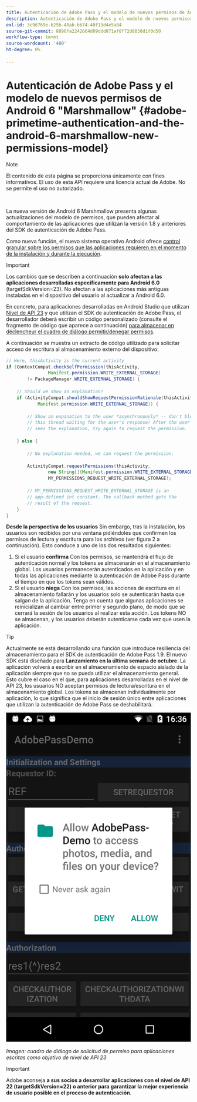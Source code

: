 ```yaml
---
title: Autenticación de Adobe Pass y el modelo de nuevos permisos de Android 6 "Marshmallow"
description: Autenticación de Adobe Pass y el modelo de nuevos permisos de Android 6 "Marshmallow"
exl-id: 3c96769e-b25b-48ab-bb74-40f13d4e5a84
source-git-commit: 8896fa2242664d09ddd871af8f72d8858d1f0d50
workflow-type: tm+mt
source-wordcount: '480'
ht-degree: 0%

---
```


# Autenticación de Adobe Pass y el modelo de nuevos permisos de Android 6 &quot;Marshmallow&quot; {#adobe-primetime-authentication-and-the-android-6-marshmallow-new-permissions-model}

>[!NOTE]
>
>El contenido de esta página se proporciona únicamente con fines informativos. El uso de esta API requiere una licencia actual de Adobe. No se permite el uso no autorizado.

</br>

La nueva versión de Android 6 Marshmallow presenta algunas actualizaciones del modelo de permisos, que pueden afectar al comportamiento de las aplicaciones que utilizan la versión 1.8 y anteriores del SDK de autenticación de Adobe Pass.

Como nueva función, el nuevo sistema operativo Android ofrece [control granular sobre los permisos que las aplicaciones requieren en el momento de la instalación y durante la ejecución](https://developer.android.com/about/versions/marshmallow/android-6.0-changes.html).

>[!IMPORTANT]
>
>Los cambios que se describen a continuación **solo afectan a las aplicaciones desarrolladas específicamente para Android 6.0** (targetSdkVersion=23). No afectan a las aplicaciones más antiguas instaladas en el dispositivo del usuario al actualizar a Android 6.0.


En concreto, para aplicaciones desarrolladas en Android Studio que utilizan [Nivel de API 23](http://developer.android.com/sdk/api_diff/23/changes.html) y que utilizan el SDK de autenticación de Adobe Pass, el desarrollador deberá escribir un código personalizado (consulte el fragmento de código que aparece a continuación) [para almacenar en déclencheur el cuadro de diálogo permitir/denegar permisos](https://developer.android.com/training/permissions/requesting.html).

A continuación se muestra un extracto de código utilizado para solicitar acceso de escritura al almacenamiento externo del dispositivo:

```java
// Here, thisActivity is the current activity
if (ContextCompat.checkSelfPermission(thisActivity,
                Manifest.permission.WRITE_EXTERNAL_STORAGE)
        != PackageManager.WRITE_EXTERNAL_STORAGE) {

    // Should we show an explanation?
    if (ActivityCompat.shouldShowRequestPermissionRationale(thisActivity,
            Manifest.permission.WRITE_EXTERNAL_STORAGE)) {

        // Show an expanation to the user *asynchronously* -- don't block
        // this thread waiting for the user's response! After the user
        // sees the explanation, try again to request the permission.

    } else {

        // No explanation needed, we can request the permission.

        ActivityCompat.requestPermissions(thisActivity,
                new String[]{Manifest.permission.WRITE_EXTERNAL_STORAGE},
                MY_PERMISSIONS_REQUEST_WRITE_EXTERNAL_STORAGE);

        // MY_PERMISSIONS_REQUEST_WRITE_EXTERNAL_STORAGE is an
        // app-defined int constant. The callback method gets the
        // result of the request.
    }
}
```




**Desde la perspectiva de los usuarios** Sin embargo, tras la instalación, los usuarios son recibidos por una ventana pidiéndoles que confirmen los permisos de lectura y escritura para los archivos (ver figura 2 a continuación). Esto conduce a uno de los dos resultados siguientes:

1. Si el usuario **confirma** Con los permisos, se mantendrá el flujo de autenticación normal y los tokens se almacenarán en el almacenamiento global. Los usuarios permanecerán autenticados en la aplicación y en todas las aplicaciones mediante la autenticación de Adobe Pass durante el tiempo en que los tokens sean válidos.
1. Si el usuario **niega** Con los permisos, las acciones de escritura en el almacenamiento fallarán y los usuarios solo se autenticarán hasta que salgan de la aplicación. Tenga en cuenta que algunas aplicaciones se reinicializan al cambiar entre primer y segundo plano, de modo que se cerrará la sesión de los usuarios al realizar esta acción. Los tokens NO se almacenan, y los usuarios deberán autenticarse cada vez que usen la aplicación.


>[!TIP]
>
>Actualmente se está desarrollando una función que introduce resiliencia del almacenamiento para el SDK de autenticación de Adobe Pass 1.9. El nuevo SDK está diseñado para **Lanzamiento en la última semana de octubre**. La aplicación volverá a escribir en el almacenamiento de espacio aislado de la aplicación siempre que no se pueda utilizar el almacenamiento general. Esto cubre el caso en el que, para aplicaciones desarrolladas en el nivel de API 23, los usuarios NO aceptan permisos de lectura/escritura en el almacenamiento global. Los tokens se almacenan individualmente por aplicación, lo que significa que el inicio de sesión único entre aplicaciones que utilizan la autenticación de Adobe Pass se deshabilitará.


![](assets/android-permissions-request.png)

*Imagen: cuadro de diálogo de solicitud de permiso para aplicaciones escritas como objetivo de nivel de API 23*

>[!IMPORTANT]
>
> Adobe aconseja **a sus socios a desarrollar aplicaciones con el nivel de API 22 (targetSdkVersion=22) o anterior para garantizar la mejor experiencia de usuario posible en el proceso de autenticación**.
